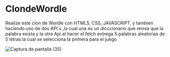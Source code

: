 # ClondeWordle
Realize este clon de Wordle con HTML5, CSS, JAVASCRIPT, y tambien haciendo uso de dos API´s ,la cual una es un dicccionario que revisa que la palabra exista y la otra Api  al hacer el fetch entrega 5 palabras aleatorias de 5 letras la cual se selecciona la primera para el juego 


![Captura de pantalla (35)](https://user-images.githubusercontent.com/86220766/164051438-501a060b-06a2-42fd-8feb-269c25cbb286.png)
